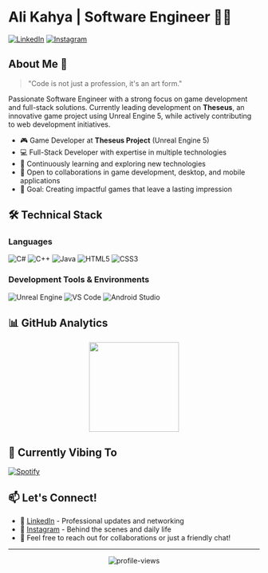 # Ali Kahya | Software Engineer 👨‍💻

[![LinkedIn](https://img.shields.io/badge/LinkedIn-Connect-0077B5?style=for-the-badge&logo=linkedin)](https://www.linkedin.com/)
[![Instagram](https://img.shields.io/badge/Instagram-Follow-E4405F?style=for-the-badge&logo=instagram)](https://www.instagram.com/)

## About Me 🚀

> "Code is not just a profession, it's an art form." 

Passionate Software Engineer with a strong focus on game development and full-stack solutions. Currently leading development on **Theseus**, an innovative game project using Unreal Engine 5, while actively contributing to web development initiatives.

- 🎮 Game Developer at **Theseus Project** (Unreal Engine 5)
- 💻 Full-Stack Developer with expertise in multiple technologies
- 🌱 Continuously learning and exploring new technologies
- 🤝 Open to collaborations in game development, desktop, and mobile applications
- 🎯 Goal: Creating impactful games that leave a lasting impression

## 🛠️ Technical Stack

### Languages
![C#](https://img.shields.io/badge/C%23-%23239120.svg?style=for-the-badge&logo=c-sharp&logoColor=white)
![C++](https://img.shields.io/badge/C++-%2300599C.svg?style=for-the-badge&logo=c%2B%2B&logoColor=white)
![Java](https://img.shields.io/badge/Java-%23ED8B00.svg?style=for-the-badge&logo=java&logoColor=white)
![HTML5](https://img.shields.io/badge/HTML5-%23E34F26.svg?style=for-the-badge&logo=html5&logoColor=white)
![CSS3](https://img.shields.io/badge/CSS3-%231572B6.svg?style=for-the-badge&logo=css3&logoColor=white)

### Development Tools & Environments
![Unreal Engine](https://img.shields.io/badge/Unreal%20Engine-%23313131.svg?style=for-the-badge&logo=unreal-engine&logoColor=white)
![VS Code](https://img.shields.io/badge/VS%20Code-%23007ACC.svg?style=for-the-badge&logo=visual-studio-code&logoColor=white)
![Android Studio](https://img.shields.io/badge/Android%20Studio-%233DDC84.svg?style=for-the-badge&logo=android-studio&logoColor=white)

## 📊 GitHub Analytics

<p align="center">
  <img height="180em" src="https://github-readme-stats.vercel.app/api?username=AliKahya27&show_icons=true&theme=tokyonight&include_all_commits=true&count_private=true"/>
</p>

## 🎵 Currently Vibing To
[![Spotify](https://img.shields.io/badge/Mr.%20Rager%20-%20Kid%20Cudi-1DB954?style=for-the-badge&logo=spotify&logoColor=white)](https://open.spotify.com/track/5H0YoDsPDi9fObFmJK4MLH)

## 📫 Let's Connect!

- 💼 [LinkedIn](https://www.linkedin.com/in/ali-kahya-7097a1328/) - Professional updates and networking
- 📸 [Instagram](https://www.instagram.com/kahya_alii?igsh=djA2Z3RtbWEzdDI3) - Behind the scenes and daily life
- 💬 Feel free to reach out for collaborations or just a friendly chat!

---
<p align="center">
  <img src="https://komarev.com/ghpvc/?username=AliKahya27&label=Profile%20views&color=0e75b6&style=flat" alt="profile-views" />
</p>





